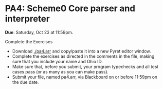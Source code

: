 # PA4: Scheme0 Core parser and interpreter

**Due**: Saturday, Oct 23 at 11:59pm.

Complete the Exercises

* Download [./pa4.arr](pa4.arr) and copy/paste it into a new Pyret editor window.
* Complete the exercises as directed in the comments in the file, making sure that you include your name and Ohio ID.
* Make sure that, before you submit, your program typechecks and all test cases pass (or as many as you can make pass).
* Submit your file, named pa4.arr, via Blackboard on or before 11:59pm on the due date.
